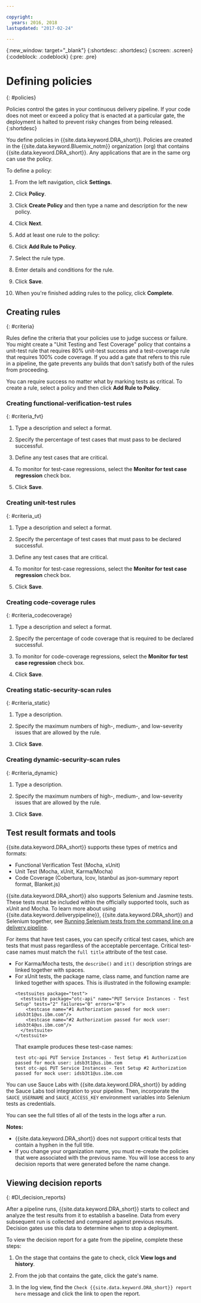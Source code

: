 ```yaml
---

copyright:
  years: 2016, 2018
lastupdated: "2017-02-24"

---
```


{:new_window: target="_blank"}
{:shortdesc: .shortdesc}
{:screen: .screen}
{:codeblock: .codeblock}
{:pre: .pre}

# Defining policies
{: #policies}

Policies control the gates in your continuous delivery pipeline. If your code does not meet or exceed a policy that is enacted at a particular gate, the deployment is halted to prevent risky changes from being released. 
{:shortdesc}

You define policies in {{site.data.keyword.DRA_short}}. Policies are created in the {{site.data.keyword.Bluemix_notm}} organization (org) that contains {{site.data.keyword.DRA_short}}. Any applications that are in the same org can use the policy. 

To define a policy:

1. From the left navigation, click **Settings**.

2. Click **Policy**.

3. Click **Create Policy** and then type a name and description for the new policy.

4. Click **Next**.

4. Add at least one rule to the policy:
  1. Click **Add Rule to Policy**.
  2. Select the rule type.
  3. Enter details and conditions for the rule.
  4. Click **Save**.

5. When you're finished adding rules to the policy, click **Complete**.

## Creating rules
{: #criteria}

Rules define the criteria that your policies use to judge success or failure. You might create a "Unit Testing and Test Coverage" policy that contains a unit-test rule that requires 80% unit-test success and a test-coverage rule that requires 100% code coverage. If you add a gate that refers to this rule in a pipeline, the gate prevents any builds that don't satisfy both of the rules from proceeding. 

You can require success no matter what by marking tests as critical. To create a rule, select a policy and then click **Add Rule to Policy**. 

### Creating functional-verification-test rules
{: #criteria_fvt}

1. Type a description and select a format.

2. Specify the percentage of test cases that must pass to be declared successful.

3. Define any test cases that are critical.

4. To monitor for test-case regressions, select the **Monitor for test case regression** check box.

5. Click **Save**.


### Creating unit-test rules
{: #criteria_ut}

1. Type a description and select a format.

2. Specify the percentage of test cases that must pass to be declared successful.

3. Define any test cases that are critical.

4. To monitor for test-case regressions, select the **Monitor for test case regression** check box.

5. Click **Save**.


### Creating code-coverage rules
{: #criteria_codecoverage}

1. Type a description and select a format.

2. Specify the percentage of code coverage that is required to be declared successful.

3. To monitor for code-coverage regressions, select the **Monitor for test case regression** check box.

4. Click **Save**.

### Creating static-security-scan rules
{: #criteria_static}

1. Type a description.

2. Specify the maximum numbers of high-, medium-, and low-severity issues that are allowed by the rule. 

3. Click **Save**.

### Creating dynamic-security-scan rules
{: #criteria_dynamic}

1. Type a description.

2. Specify the maximum numbers of high-, medium-, and low-severity issues that are allowed by the rule. 

3. Click **Save**.

## Test result formats and tools

{{site.data.keyword.DRA_short}} supports these types of metrics and formats:

* Functional Verification Test (Mocha, xUnit)
* Unit Test (Mocha, xUnit, Karma/Mocha)
* Code Coverage (Cobertura, lcov, Istanbul as json-summary report format, Blanket.js)

{{site.data.keyword.DRA_short}} also supports Selenium and Jasmine tests. These tests must be included within the officially supported tools, such as xUnit and Mocha. To learn more about using {{site.data.keyword.deliverypipeline}}, {{site.data.keyword.DRA_short}} and Selenium together, see [Running Selenium tests from the command line on a delivery pipeline](https://developer.ibm.com/devops-services/2016/07/21/running-selenium-tests-command-line-delivery-pipeline/).

For items that have test cases, you can specify critical test cases, which are tests that must pass regardless of the acceptable percentage. Critical test-case names must match the `full title` attribute of the test case.    
* For Karma/Mocha tests, the `describe()` and `it()` description strings are linked together with spaces.
* For xUnit tests, the package name, class name, and function name are linked together with spaces. This is illustrated in the following example:
  ```
  <testsuites package="test">
    <testsuite package="otc-api" name="PUT Service Instances - Test Setup" tests="2" failures="0" errors="0">
      <testcase name="#1 Authorization passed for mock user: idsb3t1@us.ibm.com"/>
      <testcase name="#2 Authorization passed for mock user: idsb3t4@us.ibm.com"/>
    </testsuite>
  </testsuite>
  ```
  That example produces these test-case names:
  ```
  test otc-api PUT Service Instances - Test Setup #1 Authorization passed for mock user: idsb3t1@us.ibm.com
  test otc-api PUT Service Instances - Test Setup #2 Authorization passed for mock user: idsb3t1@us.ibm.com
  ```

You can use Sauce Labs with {{site.data.keyword.DRA_short}} by adding the Sauce Labs tool integration to your pipeline. Then, incorporate the `SAUCE_USERNAME` and `SAUCE_ACCESS_KEY` environment variables into Selenium tests as credentials.

You can see the full titles of all of the tests in the logs after a run.  

**Notes:**
* {{site.data.keyword.DRA_short}} does not support critical tests that contain a hyphen in the full title.    
* If you change your organization name, you must re-create the policies that were associated with the previous name. You will lose access to any decision reports that were generated before the name change.

## Viewing decision reports    
{: #DI_decision_reports}

After a pipeline runs, {{site.data.keyword.DRA_short}} starts to collect and analyze the test results from it to establish a baseline. Data from every subsequent run is collected and compared against previous results. Decision gates use this data to determine when to stop a deployment. 

To view the decision report for a gate from the pipeline, complete these steps:

   1. On the stage that contains the gate to check, click **View logs and history**.

   2. From the job that contains the gate, click the gate's name.

   3. In the log view, find the `Check {{site.data.keyword.DRA_short}} report here` message and click the link to open the report.
